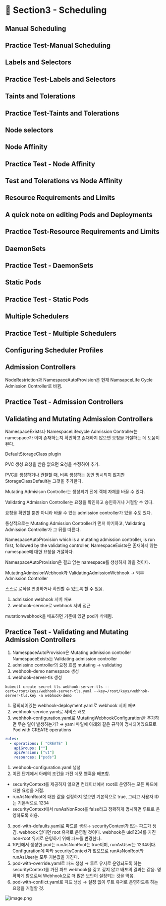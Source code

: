 # 🍨 Section3 - Scheduling

## Manual Scheduling


## Practice Test-Manual Scheduling


## Labels and Selectors


## Practice Test-Labels and Selectors


## Taints and Tolerations


## Practice Test-Taints and Tolerations


## Node selectors


## Node Affinity


## Practice Test - Node Affinity


## Test and Tolerations vs Node Affinity


## Resource Requirements and Limits


## A quick note on editing Pods and Deployments


## Practice Test-Resource Requirements and Limits


## DaemonSets


## Practice Test - DaemonSets


## Static Pods


## Practice Test - Static Pods


## Multiple Schedulers


## Practice Test - Multiple Schedulers


## Configuring Scheduler Profiles


## Admission Controllers


NodeRestriction과 NamespaceAutoProvision은 현재 NamsapceLife Cycle Admission Controller로 바뀜.


## Practice Test - Admission Controllers


## Validating and Mutating Admission Controllers


NamespaceExists나 NamespaceLifecycle Admission Controller는 namespace가 이미 존재하는지 확인하고 존재하지 않으면 요청을 거절하는 데 도움이 된다.


DefaultStorageClass plugin


PVC 생성 요청을 받음 없으면 요청을 수정하여 추가.


PVC를 생성하거나 관찰할 때, 비록 생성하는 동안 명시되지 않지만 StorageClassDefault는 그것을 추가한다.


Mutating Admisison Controller는 생성되기 전에 객체 자체를 바꿀 수 있다.


Validating Admission Controller는 요청을 확인하고 승인하거나 거절할 수 있다.


요청을 확인할 뿐만 아니라 바꿀 수 있는 admission controller가 있을 수도 있다.


통상적으로는 Mutating Admission Controller가 먼저 야기하고, Validating Admission Controller가 그 뒤를 따른다.


NamespaceAutoProvision which is a mutating admission controller, is run first, followed by the validating controller, NamespaceExists은 존재하지 않는 namespace에 대한 요청을 거절하다.


NamespaceAutoProvision은 결코 없는 namespace를 생성하지 않을 것이다.


MutatingAdmissionWebhook과 ValidatingAdmissionWebhook → 외부 Admission Controller


스스로 로직을 변경하거나 확인할 수 있도록 할 수 있음.

1. admission webhook 서버 배포
2. webhook-service로 webhook 서버 접근

mutationwebhook을 배포하면 기존에 있던 pod가 삭제됨.


## Practice Test - Validating and Mutating Admission Controllers

1. NamespaceAutoProvision은 Mutating admission controller
NamespaceExists는 Validating admission controller
2. admissino controller의 요청 흐름
mutating → validating
3. webhook-demo namespace 생성
4. webhook-server-tls 생성

```shell
kubectl create secret tls webhook-server-tls --cert=/root/keys/webhook-server-tls.yaml --key=/root/keys/webhhok-server-tls.key -n webhook-demo
```

1. 정의되어있는 webhook-deployment.yaml로 webhook 서버 배포
2. webhook-service.yaml로 서비스 배포
3. webhhok-configuration.yaml로 MutatingWebhookConfiguration을 추가하면 무슨 일이 발생하는가?
→ yaml 파일에 아래와 같은 규칙이 명시되어있으므로 Pod with CREATE operations

```yaml
rules:
  - operations: [ "CREATE" ]
    apiGroups: [""]
    apiVersion: ["v1"]
    resources: ["pods"]
```

1. webhook-configuration.yaml 생성
2. 이전 단계에서 아래의 조건을 가진 데모 웹훅을 배포함.
- securityContext를 제공하지 않으면 컨테이너에서 root로 운영하는 모든 파드에 대한 요청을 거절.
- runAsNonRoot에 대한 값을 설정하지 않으면 기본적으로 true, 그리고 사용자 ID는 기본적으로 1234
- securityContext에서 runAsNonRoot를 false라고 정확하게 명시하면 루트로 운영하도록 허용.
3. pod-with-defaults.yaml로 파드를 생성→ securityContext가 없는 파드가 생김.
webhook 없다면 root 유저로 운영될 것이다. webhook은 uid1234를 가진 non-root 유저로 운영하기 위해 파드를 변경한다.
4. 10번에서 생성한 pod는 runAsNonRoot는 true이며, runAsUser는 1234이다.
Configuration에 따라 securityContext가 없으므로 runAsNonRoot와 runAsUser는 모두 기본값을 가진다.
5. pod-with-override.yaml로 파드 생성 → 루트 유저로 운영되도록 하는 securityContext를 가진 파드
webhook을 갖고 갖지 않고 배포의 결과는 같음.
명확하게 함으로써 Webhook으로 더 많은 보안이 설정되는 것을 막음.
6. pod-with-conflict.yaml로 파드 생성 → 
설정 없이 루트 유저로 운영하도록 하는 요청을 거절할 것.

![image.png](https://prod-files-secure.s3.us-west-2.amazonaws.com/b2ea2032-00e9-4883-a13b-cb03cf5b2334/501c3b54-0de4-44d6-afe6-eca0c6373e4f/image.png?X-Amz-Algorithm=AWS4-HMAC-SHA256&X-Amz-Content-Sha256=UNSIGNED-PAYLOAD&X-Amz-Credential=ASIAZI2LB4665G5BUVSJ%2F20250410%2Fus-west-2%2Fs3%2Faws4_request&X-Amz-Date=20250410T140915Z&X-Amz-Expires=3600&X-Amz-Security-Token=IQoJb3JpZ2luX2VjEC4aCXVzLXdlc3QtMiJIMEYCIQC%2BeKZvL%2BfvqCRIwG%2B0Q%2F7MS1DK7dAVNG0LgeFclXvo7wIhAOel2Ua9ezwQqqUyW6XFNNzNdImzkaTPSPUz6KBvz%2FjlKogECKf%2F%2F%2F%2F%2F%2F%2F%2F%2F%2FwEQABoMNjM3NDIzMTgzODA1IgwYszALWEXfMSvBJToq3APR5VJCIOsMFAR6qQcuZUl4uBAL7v%2BnZpDIVA2HOm%2FONMNOUnDdftBIfIdvw8xDUedyy0jaVaMRRVBPDhEfZI1446QIkIaG0jQVoD14qHLO2Dgat0DLwUk0CjPjNMBUzt%2BVRiWMLeTF53rPccfhZ5l6LX8%2FnoJrl57bWtDUtLQZLGc2m6lw6hDHbFv7mic0ZOXOYKRBL4dlDhzO1%2Fxg3lNSs%2BcLpSqEbQQKhXf0H%2BkIQZCBlx93zBcCxNnZSNwt%2BBYx1JS1o0aiddJV1IU76U4BQnQIt21YZkzXj%2BevcJojU%2BmyMbci1HRulxS1sZVm6URQeag1O2NvbdHpb0GnDDfsUyfdF8uXoexKcNRzjBXa05jUBb5HRD5kdcQgi63sQ%2FW%2B4kUuVL9KP6ARrqOP97%2FmXG6dNOgJWPET7GppSO5VNeHH8aRyXOBLphPApXJeUpDHxr7l98fmYjkZrwTW3eeY0YQmoRckqBx645j%2F7g4cxP%2B2EJH9UFSxtzxXrSTHLMe1q%2BdpZhdiFrfgLBbUseuqTIEf72Lrt%2Fk3bA4KE7pRCVk7iX6Shf4aT2wzSbMlblp4xf%2BUhnELdxm%2BqXmXR5u2IAt3BNxqzZcVqK0Lxd6BT0C9NPf3o5OpThGd9TDPn9%2B%2FBjqkAdRG7f0dQWiX83HCejS%2BNPxs1NR9iptPg9mdaAVR2wAHazzPNYehYr7sHzQ6aYvCeWhgQ1qkmEQbiisM5P7oBmhCT4cDChJuEg8cLj2VUbmdtbEJEv8558wfhcVEfzqI6%2F%2F3v3ymmJRIijkwetxK1bfDQiz9%2BpJZhjcOk16dDx%2FnRYsH90gAC%2FbWtkpSMA0S58bvg1WC2kdWGXCBaupFSb%2BcAn6r&X-Amz-Signature=c704f52a4c3693a3b282b82c03ba0e5e0b57d875773cabe40efcb5a086cfdc80&X-Amz-SignedHeaders=host&x-id=GetObject)

